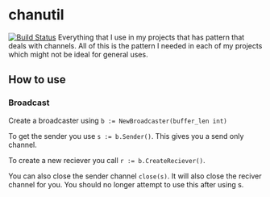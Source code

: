 # chanutil
[![Build Status](https://travis-ci.org/athiwatc/chanutil.png?branch=master)](https://travis-ci.org/athiwatc/chanutil)
Everything that I use in my projects that has pattern that deals with channels.
All of this is the pattern I needed in each of my projects which might not be ideal for general uses.

## How to use

### Broadcast
Create a broadcaster using `b := NewBroadcaster(buffer_len int)`

To get the sender you use `s := b.Sender()`. This gives you a send only channel.

To create a new reciever you call `r := b.CreateReciever()`.

You can also close the sender channel `close(s)`. It will also close the reciver channel for you. You should no longer attempt to use this after using s.